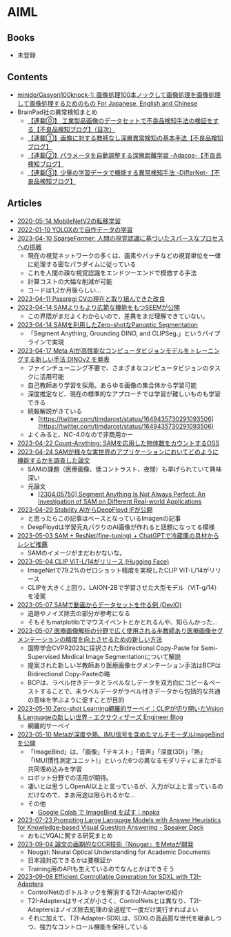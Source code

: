 # AIML

## Books

- 未登録

## Contents

- [minido/Gasyori100knock-1: 画像処理100本ノックして画像処理を画像処理して画像処理するためのもの For Japanese, English and Chinese](https://github.com/minido/Gasyori100knock-1)
- BrainPad社の異常検知まとめ
  - [【連載⓪】 工業製品画像のデータセットで不良品検知手法の検証をする【不良品検知ブログ】（目次）](https://blog.brainpad.co.jp/entry/2020/12/04/113000)
  - [【連載①】画像に対する教師なし深層異常検知の基本手法【不良品検知ブログ】](https://blog.brainpad.co.jp/entry/2020/12/11/110000)
  - [【連載②】パラメータを自動調整する深層距離学習 -Adacos-【不良品検知ブログ】](https://blog.brainpad.co.jp/entry/2020/12/24/123000)
  - [【連載③】少量の学習データで機能する異常検知手法 -DifferNet-【不良品検知ブログ】](https://blog.brainpad.co.jp/entry/2021/01/15/110000)

## Articles

- [2020-05-14 MobileNetV2の転移学習](https://dev.classmethod.jp/articles/introduce-to-transfer-learning-by-tensorflow-for-beginner/)
- [2022-01-10 YOLOXので自作データの学習](https://zenn.dev/opamp/articles/d3878b189ea256)
- [2023-04-10 SparseFormer: 人間の視覚認識に基づいたスパースなプロセスへの挑戦](https://twitter.com/_akhaliq/status/1645278535878049792)
  - 現在の視覚ネットワークの多くは、画素やパッチなどの視覚単位を一律に処理する密なパラダイムに従っている
  - これを人間の疎な視覚認識をエンドツーエンドで模倣する手法
  - 計算コストの大幅な削減が可能
  - コードは1,2か月後らしい…
- [2023-04-11 Passregi CVの現在と取り組んできた改良](https://dev.classmethod.jp/articles/developers-io-day-one-passregi-cv-improvements/)
- [2023-04-14 SAMよりもより広範な機能をもつSEEMが公開](https://twitter.com/forasteran/status/1646829112844259329)
  - この界隈がまだよくわからいので、差異をまだ理解できていない。
- [2023-04-14 SAMを利用したZero-shotなPanoptic Segmentation](https://twitter.com/tobiascornille/status/1646812086154960896)
  - 「Segment Anything, Grounding DINO, and CLIPSeg.」というパイプラインで実現
- [2023-04-17 Meta AIが高性能なコンピュータビジョンモデルをトレーニングする新しい手法 DINOv2 を発表](https://ai.facebook.com/blog/dino-v2-computer-vision-self-supervised-learning/)
  - ファインチューニング不要で、さまざまなコンピュータビジョンのタスクに活用可能
  - 自己教師あり学習を採用。あらゆる画像の集合体から学習可能
  - 深度推定など、現在の標準的なアプローチでは学習が難しいものも学習できる
  - 続報解説がきている
    - [https://twitter.com/timdarcet/status/1649435730291093506](https://twitter.com/timdarcet/status/1649435730291093506)
  - よくみると、NC-4.0なので非商用かー
- [2023-04-22 Count-Anything: SAMを応用した物体数をカウントするOSS](https://github.com/ylqi/Count-Anything)
- [2023-04-24 SAMが様々な実世界のアプリケーションにおいてどのように機能するかを調査した論文](https://elith.substack.com/i/116461340/論文)
  - SAMの課題（医療画像、低コントラスト、夜間）も挙げられていて興味深い
  - 元論文
    - [[2304.05750] Segment Anything Is Not Always Perfect: An Investigation of SAM on Different Real-world Applications](https://arxiv.org/abs/2304.05750)
- [2023-04-29 Stability AIからDeepFloyd IFが公開](https://note.com/te_ftef/n/nd83eb09a3990)
  - と思ったらこの記事はベースとなっているImagenの記事
  - DeepFloydは学習元丸パクりのAI画像が作れると話題になってる模様
- [2023-05-03 SAM + ResNet(fine-tuning) + ChatGPTで冷蔵庫の具材からレシピ推薦](https://dev.classmethod.jp/articles/chatgpt-recomend-recip)
  - SAMのイメージがまだわかないな。
- [2023-05-04 CLIP ViT-L/14がリリース (Hugging Face)](https://huggingface.co/laion/CLIP-ViT-L-14-DataComp.XL-s13B-b90K)
  - ImageNetで79.2%のゼロショット精度を実現したCLIP ViT-L/14がリリース
  - CLIPを大きく上回り、LAION-2Bで学習させた大型モデル（ViT-g/14）を凌駕
- [2023-05-07 SAMで動画からデータセットを作る例 (DevIO)](https://dev.classmethod.jp/articles/sygment-anything-create-dataset-image/)
  - 追跡やノイズ除去の部分が参考になる
  - そもそもmatplotlibでマウスイベントとかとれるんや、知らんかった…
- [2023-05-07 医療画像解析の分野で広く使用される半教師あり医療画像セグメンテーションの精度を向上させるための新しい方法](https://elith.substack.com/i/119966648/論文)
  - 国際学会CVPR2023に採択されたBidirectional Copy-Paste for Semi-Supervised Medical Image Segmentationについて解説
  - 提案された新しい半教師あり医療画像セグメンテーション手法はBCPはBidirectional Copy-Pasteの略
  - BCPは、ラベル付きデータとラベルなしデータを双方向にコピー＆ペーストすることで、未ラベルデータがラベル付きデータから包括的な共通の意味を学ぶように促すことが目的
- [2023-05-10 Zero-shot Learning網羅的サーベイ：CLIPが切り開いたVision & Languageの新しい世界 - エクサウィザーズ Engineer Blog](https://techblog.exawizards.com/entry/2023/05/10/055218)
  - 網羅的サーベイ
- [2023-05-10 Metaが深度や熱、IMU信号を含めたマルチモーダルImageBindを公開](https://twitter.com/masahirochaen/status/1656176014714880003)
  - 「ImageBind」は、「画像」「テキスト」「音声」「深度(3D)」「熱」「IMU(慣性測定ユニット)」といった6つの異なるモダリティにまたがる共同埋め込みを学習
  - ロボット分野での活用が期待。
  - 凄いとは思うしOpenAI以上と言っているが、入力が以上と言っているのだけなので、まあ用途は限られるかな…
  - その他
    - [Google Colab で ImageBind を試す｜npaka](https://note.com/npaka/n/n22f7980e12bc)
- [2023-07-23 Prompting Large Language Models with Answer Heuristics for Knowledge-based Visual Question Answering - Speaker Deck](https://speakerdeck.com/tereka114/prompting-large-language-models-with-answer-heuristics-for-knowledge-based-visual-question-answering)
  - おもにVQAに関する研究まとめ
- [2023-09-04 論文の画期的なOCR技術『Nougat』をMetaが開発](https://twitter.com/ai_database/status/1698545683467579737)
  - Nougat: Neural Optical Understanding for Academic Documents
  - 日本語対応できるかは要検証か
  - Training用のAPIも生えているのでなんとかはできそう
- [2023-09-08 Efficient Controllable Generation for SDXL with T2I-Adapters](https://huggingface.co/blog/t2i-sdxl-adapters)
  - ControlNetのボトルネックを解消するT2I-Adapterの紹介
  - T2I-Adaptersはサイズが小さく、ControlNetsとは異なり、T2I-Adaptersはノイズ除去処理の全過程で一度だけ実行すればよい
  - それに加えて、T2I-Adapter-SDXLは、SDXLの高品質な世代を継承しつつ、強力なコントロール機能を保持している
